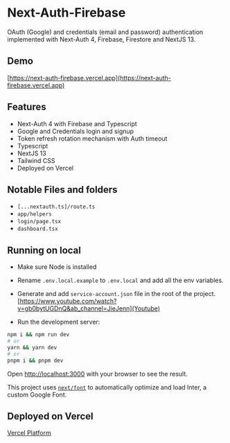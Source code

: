 # Next-Auth-Firebase
OAuth (Google) and credentials (email and password) authentication implemented with Next-Auth 4, Firebase, Firestore and NextJS 13.

## Demo
[https://next-auth-firebase.vercel.app](https://next-auth-firebase.vercel.app)

## Features
- Next-Auth 4 with Firebase and Typescript
- Google and Credentials login and signup
- Token refresh rotation mechanism with Auth timeout
- Typescript
- NextJS 13
- Tailwind CSS
- Deployed on Vercel

## Notable Files and folders
- `[...nextauth.ts]/route.ts`
- `app/helpers`
- `login/page.tsx`
- `dashboard.tsx`

## Running on local

- Make sure Node is installed

- Rename `.env.local.example` to `.env.local` and add all the env variables.
- Generate and add `service-account.json` file in the root of the project. [https://www.youtube.com/watch?v=gb0bytUGDnQ&ab_channel=JieJenn](Youtube)

- Run the development server:

```bash
npm i && npm run dev
# or
yarn && yarn dev
# or
pnpm i && pnpm dev
```

Open [http://localhost:3000](http://localhost:3000) with your browser to see the result.


This project uses [`next/font`](https://nextjs.org/docs/basic-features/font-optimization) to automatically optimize and load Inter, a custom Google Font.



## Deployed on Vercel

[Vercel Platform](https://vercel.com/new?utm_medium=default-template&filter=next.js&utm_source=create-next-app&utm_campaign=create-next-app-readme) 


